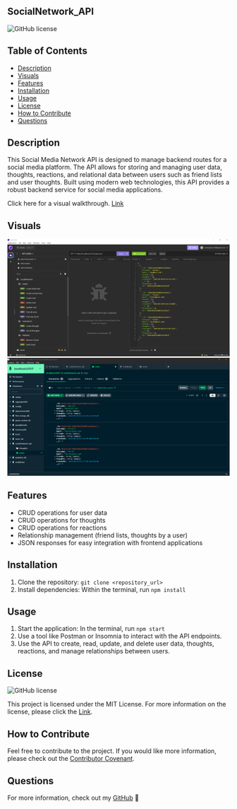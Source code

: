 ## SocialNetwork_API
![GitHub license](https://img.shields.io/badge/License-MIT-brightgreen.svg)

## Table of Contents
- [Description](#description)
- [Visuals](#visuals)
- [Features](#features)
- [Installation](#installation)
- [Usage](#usage)
- [License](#license)
- [How to Contribute](#how-to-contribute)
- [Questions](#questions)

## Description
This Social Media Network API is designed to manage backend routes for a social media platform. The API allows for storing and managing user data, thoughts, reactions, and relational data between users such as friend lists and user thoughts. Built using modern web technologies, this API provides a robust backend service for social media applications.

Click here for a visual walkthrough. [Link](https://drive.google.com/file/d/1ITklAnZw_3efdt6PHZFi8oHJJLD52XPh/view?usp=sharing)
## Visuals
![image](assets/insomia.png)
![image](assets/mongoose.png)

## Features
- CRUD operations for user data
- CRUD operations for thoughts
- CRUD operations for reactions
- Relationship management (friend lists, thoughts by a user)
- JSON responses for easy integration with frontend applications

## Installation
1. Clone the repository: `git clone <repository_url>`
2. Install dependencies: Within the terminal, run `npm install`

## Usage
1. Start the application: In the terminal, run `npm start`
2. Use a tool like Postman or Insomnia to interact with the API endpoints.
3. Use the API to create, read, update, and delete user data, thoughts, reactions, and manage relationships between users.



## License
![GitHub license](https://img.shields.io/badge/License-MIT-brightgreen.svg)

This project is licensed under the MIT License. For more information on the license, please click the [Link](https://opensource.org/licenses/MIT).

## How to Contribute
Feel free to contribute to the project. If you would like more information, please check out the [Contributor Covenant](https://www.contributor-covenant.org/).

## Questions
For more information, check out my [GitHub](https://github.com/WAbreu738) 👋
